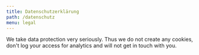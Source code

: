 ```yaml
---
title: Datenschutzerklärung
path: /datenschutz
menu: legal
---
```


We take data protection very seriously. Thus we do not create any cookies,
don't log your access for analytics and will not get in touch with you.